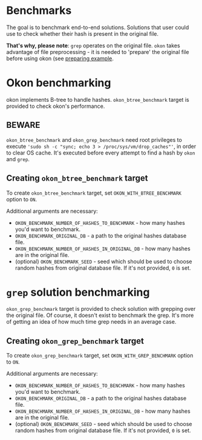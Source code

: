 # Benchmarks

The goal is to benchmark end-to-end solutions. Solutions that user could use to check whether their hash is present in the original file.

**That's why, please note**:
`grep` operates on the original file.
`okon` takes advantage of file preprocessing - it is needed to 'prepare' the original file before using okon (see [preparing example](https://github.com/stryku/okon#command-line-interface).

# Okon benchmarking
okon implements B-tree to handle hashes. `okon_btree_benchmark` target is provided to check okon's performance.

## BEWARE
`okon_btree_benchmark` and `okon_grep_benchmark` need root privileges to execute `'sudo sh -c "sync; echo 3 > /proc/sys/vm/drop_caches"'`, in order to clear OS cache.
It's executed before every attempt to find a hash by `okon` and `grep`.

## Creating `okon_btree_benchmark` target
To create `okon_btree_benchmark` target, set `OKON_WITH_BTREE_BENCHMARK` option to `ON`.

Additional arguments are necessary:
* `OKON_BENCHMARK_NUMBER_OF_HASHES_TO_BENCHMARK` - how many hashes you'd want to benchmark.
* `OKON_BENCHMARK_ORIGINAL_DB` - a path to the original hashes database file.
* `OKON_BENCHMARK_NUMBER_OF_HASHES_IN_ORIGINAL_DB` - how many hashes are in the original file.
* (optional) `OKON_BENCHMARK_SEED` - seed which should be used to choose random hashes from original database file. If it's not provided, `0` is set.

# `grep` solution benchmarking
`okon_grep_benchmark` target is provided to check solution with grepping over the original file.
Of course, it doesn't exist to benchmark the grep. It's more of getting an idea of how much time grep needs in an average case.

## Creating `okon_grep_benchmark` target
To create `okon_grep_benchmark` target, set `OKON_WITH_GREP_BENCHMARK` option to `ON`.

Additional arguments are necessary:
* `OKON_BENCHMARK_NUMBER_OF_HASHES_TO_BENCHMARK` - how many hashes you'd want to benchmark.
* `OKON_BENCHMARK_ORIGINAL_DB` - a path to the original hashes database file.
* `OKON_BENCHMARK_NUMBER_OF_HASHES_IN_ORIGINAL_DB` - how many hashes are in the original file.
* (optional) `OKON_BENCHMARK_SEED` - seed which should be used to choose random hashes from original database file. If it's not provided, `0` is set.
